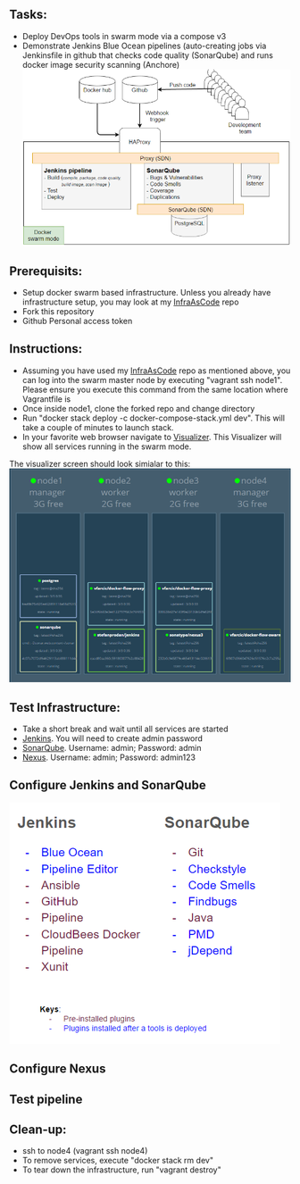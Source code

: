 ## Tasks:

- Deploy DevOps tools in swarm mode via a compose v3
- Demonstrate Jenkins Blue Ocean pipelines (auto-creating jobs via Jenkinsfile in github that checks code quality (SonarQube) and runs docker image security scanning (Anchore) 
![alt text](logical.PNG "Swam cluster")

## Prerequisits:

-	Setup docker swarm based infrastructure. Unless you already have infrastructure setup, you may look at my <a href="https://github.com/shazChaudhry/InfraAsCode">InfraAsCode</a> repo
-	Fork this repository
-	Github Personal access token


## Instructions:
- Assuming you have used my <a href="https://github.com/shazChaudhry/InfraAsCode">InfraAsCode</a> repo as mentioned above, you can log into the swarm master node by executing "vagrant ssh node1". Please ensure you execute this command from the same location where Vagrantfile is
- Once inside node1, clone the forked repo and change directory
-	Run "docker stack deploy -c docker-compose-stack.yml dev". This will take a couple of minutes to launch stack. 
- In your favorite web browser navigate to <a href="http://node1:9080/">Visualizer</a>. This Visualizer will show all services running in the swarm mode.

The visualizer screen should look simialar to this:
![alt text](infra.PNG "Swam cluster")


## Test Infrastructure:

- Take a short break and wait until all services are started
- <a href="http://node1/jenkins"/>Jenkins</a>. You will need to create admin password
-	<a href="http://node1/sonar"/>SonarQube</a>. Username: admin; Password: admin
-	<a href="http://node1/nexus"/>Nexus</a>. Username: admin; Password: admin123

## Configure Jenkins and SonarQube
![alt text](plugins.PNG "Swam cluster")
## Configure Nexus
## Test pipeline

## Clean-up:
- ssh to node4 (vagrant ssh node4)
-	To remove services, execute "docker stack rm dev"
-	To tear down the infrastructure, run "vagrant destroy"
